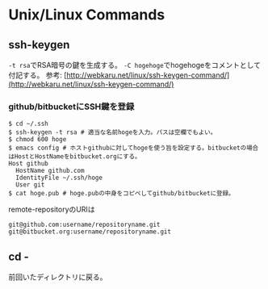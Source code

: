 # Unix/Linux Commands

## ssh-keygen
`-t rsa`でRSA暗号の鍵を生成する。
`-C hogehoge`でhogehogeをコメントとして付記する。
参考: [http://webkaru.net/linux/ssh-keygen-command/](http://webkaru.net/linux/ssh-keygen-command/)

### github/bitbucketにSSH鍵を登録
```
$ cd ~/.ssh
$ ssh-keygen -t rsa # 適当な名前hogeを入力。パスは空欄でもよい。
$ chmod 600 hoge
$ emacs config # ホストgithubに対してhogeを使う旨を設定する。bitbucketの場合はHostとHostNameをbitbucket.orgにする。
Host github
  HostName github.com
  IdentityFile ~/.ssh/hoge
  User git
$ cat hoge.pub # hoge.pubの中身をコピペしてgithub/bitbucketに登録。
```
remote-repositoryのURIは
```
git@github.com:username/repositoryname.git
git@bitbucket.org:username/repositoryname.git
```

## cd -
前回いたディレクトリに戻る。

